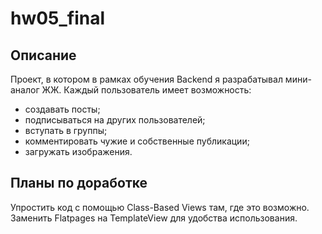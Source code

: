 # hw05_final
## Описание
Проект, в котором в рамках обучения Backend я разрабатывал мини-аналог ЖЖ. Каждый пользователь имеет возможность:
- создавать посты;
- подписываться на других пользователей;
- вступать в группы;
- комментировать чужие и собственные публикации;
- загружать изображения.

## Планы по доработке
Упростить код с помощью Class-Based Views там, где это возможно.
Заменить Flatpages на TemplateView для удобства использования.
